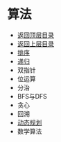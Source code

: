 # 算法

* [返回顶层目录](../../../SUMMARY.md)
* [返回上层目录](../data-structures-and-algorithms.md)
* [排序](sort/sort.md)
* [递归](recursion/recursion.md)
* 双指针
* 位运算
* 分治
* BFS与DFS
* 贪心
* 回溯
* [动态规划](dynamic-programming/dynamic-programming.md)
* 数学算法

